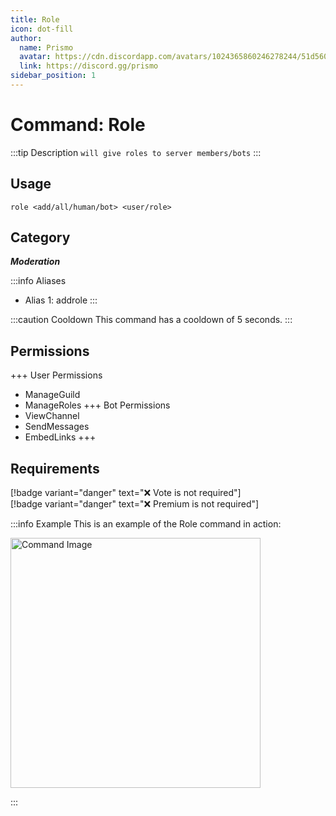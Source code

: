 ```yaml
---
title: Role
icon: dot-fill
author:
  name: Prismo
  avatar: https://cdn.discordapp.com/avatars/1024365860246278244/51d5603eff69376da9a21e86b07a75bd.png?size=2048
  link: https://discord.gg/prismo
sidebar_position: 1
---
```



# Command: Role

:::tip Description
`will give roles to server members/bots`
:::

## Usage

```
role <add/all/human/bot> <user/role>
```

## Category

_**Moderation**_

:::info Aliases
- Alias 1: addrole
:::

:::caution Cooldown
This command has a cooldown of 5 seconds.
:::

## Permissions

+++ User Permissions
- ManageGuild
- ManageRoles
+++ Bot Permissions
- ViewChannel
- SendMessages
- EmbedLinks
+++

## Requirements

[!badge variant="danger" text="❌ Vote is not required"]  
[!badge variant="danger" text="❌ Premium is not required"]

:::info Example
This is an example of the Role command in action:

<img src="https://imgur.com/UZHqOkV.png" alt="Command Image" width="400"/>

:::

